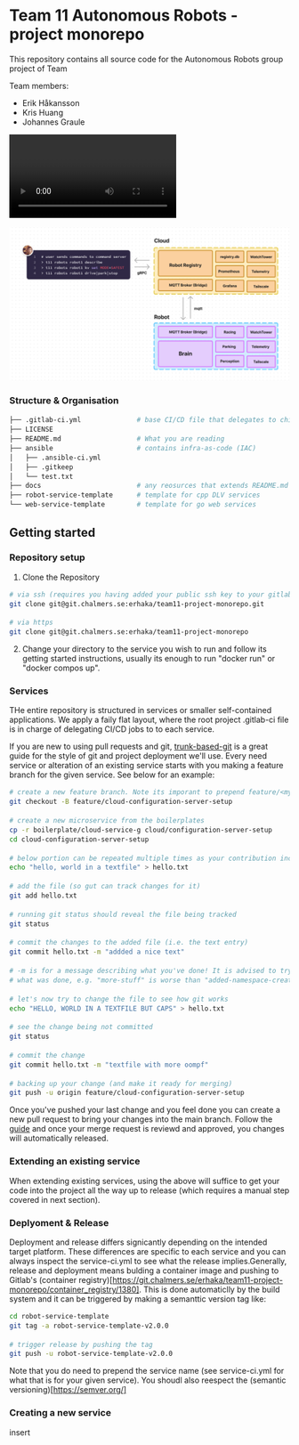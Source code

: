 # Team 11 Autonomous Robots - project monorepo

This repository contains all source code for the Autonomous Robots group project of Team

Team members:

- Erik Håkansson
- Kris Huang
- Johannes Graule

![](./assets/kiwi.mov)

![System design](./images/system-design.png)

### Structure & Organisation

```bash
├── .gitlab-ci.yml              # base CI/CD file that delegates to childs
├── LICENSE
├── README.md                   # What you are reading
├── ansible                     # contains infra-as-code (IAC)
│   ├── .ansible-ci.yml
│   ├── .gitkeep
│   └── test.txt
├── docs                        # any reosurces that extends README.md
├── robot-service-template      # template for cpp DLV services
└── web-service-template        # template for go web services
```

## Getting started

### Repository setup

1. Clone the Repository

```bash
# via ssh (requires you having added your public ssh key to your gitlab profile)
git clone git@git.chalmers.se:erhaka/team11-project-monorepo.git

# via https
git clone git@git.chalmers.se:erhaka/team11-project-monorepo
```

2. Change your directory to the service you wish to run and follow its getting started instructions, usually its enough to run "docker run" or "docker compos up".

### Services

THe entire repository is structured in services or smaller self-contained applications. We apply a faily flat layout, where the root project .gitlab-ci file is in charge of delegating CI/CD jobs to to each service.

If you are new to using pull requests and git, [trunk-based-git](https://www.atlassian.com/continuous-delivery/continuous-integration/trunk-based-development) is a great guide for the style of git and project deployment we'll use. Every need service or alteration of an existing service starts with you making a feature branch for the given service. See below for an example:

```bash
# create a new feature branch. Note its imporant to prepend feature/<mydescription> for the CI/CD to do its job.
git checkout -B feature/cloud-configuration-server-setup

# create a new microservice from the boilerplates
cp -r boilerplate/cloud-service-g cloud/configuration-server-setup
cd cloud-configuration-server-setup

# below portion can be repeated multiple times as your contribution includes more changes or files
echo "hello, world in a textfile" > hello.txt

# add the file (so gut can track changes for it)
git add hello.txt

# running git status should reveal the file being tracked
git status

# commit the changes to the added file (i.e. the text entry)
git commit hello.txt -m "addded a nice text"

# -m is for a message describing what you've done! It is advised to try to be clear
# what was done, e.g. "more-stuff" is worse than "added-namespace-creation". (Don't sweat it too much though!)[https://xkcd.com/1296/]

# let's now try to change the file to see how git works
echo "HELLO, WORLD IN A TEXTFILE BUT CAPS" > hello.txt

# see the change being not committed
git status

# commit the change
git commit hello.txt -m "textfile with more oompf"

# backing up your change (and make it ready for merging)
git push -u origin feature/cloud-configuration-server-setup
```

Once you've pushed your last change and you feel done you can create a new pull request to bring your changes into the main branch. Follow the [guide](https://www.google.com/search?client=firefox-b-d&q=gitlab+pull+request) and once your merge request is reviewd and approved, you changes will automatically released.

### Extending an existing service

When extending existing services, using the above will suffice to get your code into the project all the way up to release (which requires a manual step covered in next section).

### Deplyoment & Release

Deployment and release differs signicantly depending on the intended target platform. These differences are specific to each service and you can always inspect the service-ci.yml to see what the release implies.Generally, release and deployment means bulding a container image and pushing to Gitlab's (container registry)[https://git.chalmers.se/erhaka/team11-project-monorepo/container_registry/1380]. This is done automaticlly by the build system and it can be triggered by making a semanttic version tag like:

```bash
cd robot-service-template
git tag -a robot-service-template-v2.0.0

# trigger release by pushing the tag
git push -u robot-service-template-v2.0.0
```

Note that you do need to prepend the service name (see service-ci.yml for what that is for your given service). You shoudl also reespect the (semantic versioning)[https://semver.org/]

### Creating a new service

insert
